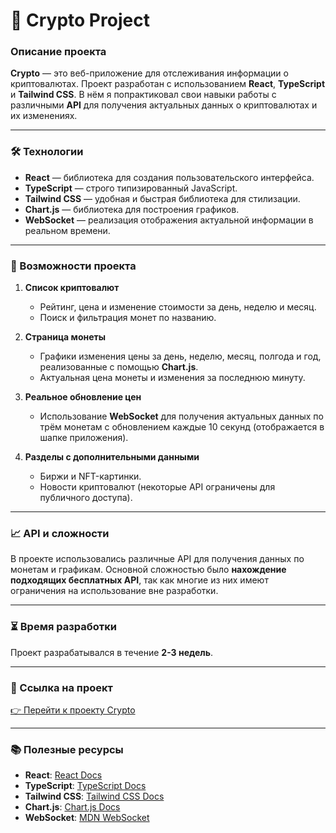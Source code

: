 # 🚀 Crypto Project  

### Описание проекта  

**Crypto** — это веб-приложение для отслеживания информации о криптовалютах. Проект разработан с использованием **React**, **TypeScript** и **Tailwind CSS**. В нём я попрактиковал свои навыки работы с различными **API** для получения актуальных данных о криптовалютах и их изменениях.

---

### 🛠 Технологии  
- **React** — библиотека для создания пользовательского интерфейса.  
- **TypeScript** — строго типизированный JavaScript.  
- **Tailwind CSS** — удобная и быстрая библиотека для стилизации.  
- **Chart.js** — библиотека для построения графиков.  
- **WebSocket** — реализация отображения актуальной информации в реальном времени.  

---

### 🌟 Возможности проекта  
1. **Список криптовалют**  
   - Рейтинг, цена и изменение стоимости за день, неделю и месяц.  
   - Поиск и фильтрация монет по названию.  

2. **Страница монеты**  
   - Графики изменения цены за день, неделю, месяц, полгода и год, реализованные с помощью **Chart.js**.  
   - Актуальная цена монеты и изменения за последнюю минуту.  

3. **Реальное обновление цен**  
   - Использование **WebSocket** для получения актуальных данных по трём монетам с обновлением каждые 10 секунд (отображается в шапке приложения).  

4. **Разделы с дополнительными данными**  
   - Биржи и NFT-картинки.  
   - Новости криптовалют (некоторые API ограничены для публичного доступа).  

---

### 📈 API и сложности  
В проекте использовались различные API для получения данных по монетам и графикам. Основной сложностью было **нахождение подходящих бесплатных API**, так как многие из них имеют ограничения на использование вне разработки.  

---

### ⏳ Время разработки  
Проект разрабатывался в течение **2-3 недель**.  

---

### 🔗 Ссылка на проект  
[👉 Перейти к проекту Crypto](https://neetrunner.github.io/CRYPTO/)  

---

### 📚 Полезные ресурсы  
- **React**: [React Docs](https://react.dev)  
- **TypeScript**: [TypeScript Docs](https://www.typescriptlang.org/docs/)  
- **Tailwind CSS**: [Tailwind CSS Docs](https://tailwindcss.com/)  
- **Chart.js**: [Chart.js Docs](https://www.chartjs.org/)  
- **WebSocket**: [MDN WebSocket](https://developer.mozilla.org/en-US/docs/Web/API/WebSockets_API)   
